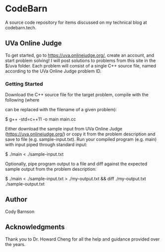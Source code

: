 # CodeBarn

A source code repository for items discussed on my technical blog at codebarn.tech.

## UVa Online Judge

To get started, go to https://uva.onlinejudge.org/, create an account, and start problem solving!  I will post solutions to problems from this site in the $/uva folder.  Each problem will consist of a single C++ source file, named according to the UVa Online Judge problem ID.

### Getting Started

Download the C++ source file for the target problem, compile with the following (where <main> can be replaced with the filename of a given problem):

$ g++ -std=c++11 -o main main.cc

Either download the sample input from UVa Online Judge (https://uva.onlinejudge.org/) or copy it from the problem description and save to file (e.g. sample-input.txt).  Run your compiled program (e.g. main) with input piped through standard input:

$ ./main < ./sample-input.txt

Optionally, pipe program output to a file and diff against the expected sample output from the problem description:

$ ./main < ./sample-input.txt > ./my-output.txt && diff ./my-output.txt ./sample-output.txt

## Author

Cody Barnson

## Acknowledgments

Thank you to Dr. Howard Cheng for all the help and guidance provided over the years. 